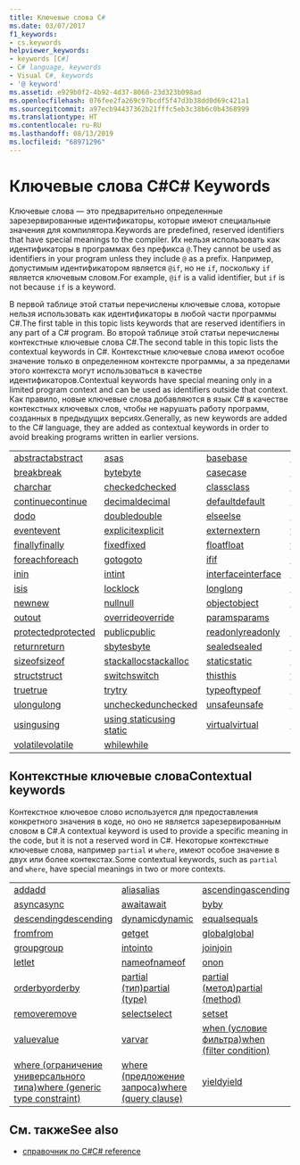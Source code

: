 ```yaml
---
title: Ключевые слова C#
ms.date: 03/07/2017
f1_keywords:
- cs.keywords
helpviewer_keywords:
- keywords [C#]
- C# language, keywords
- Visual C#, keywords
- '@ keyword'
ms.assetid: e929b0f2-4b92-4d37-8060-23d323b098ad
ms.openlocfilehash: 076fee2fa269c97bcdf5f47d3b38dd0d69c421a1
ms.sourcegitcommit: a97ecb94437362b21fffc5eb3c38b6c0b4368999
ms.translationtype: HT
ms.contentlocale: ru-RU
ms.lasthandoff: 08/13/2019
ms.locfileid: "68971296"
---
```

# <a name="c-keywords"></a><span data-ttu-id="7e6a7-102">Ключевые слова C#</span><span class="sxs-lookup"><span data-stu-id="7e6a7-102">C# Keywords</span></span>

<span data-ttu-id="7e6a7-103">Ключевые слова — это предварительно определенные зарезервированные идентификаторы, которые имеют специальные значения для компилятора.</span><span class="sxs-lookup"><span data-stu-id="7e6a7-103">Keywords are predefined, reserved identifiers that have special meanings to the compiler.</span></span> <span data-ttu-id="7e6a7-104">Их нельзя использовать как идентификаторы в программах без префикса `@`.</span><span class="sxs-lookup"><span data-stu-id="7e6a7-104">They cannot be used as identifiers in your program unless they include `@` as a prefix.</span></span> <span data-ttu-id="7e6a7-105">Например, допустимым идентификатором является `@if`, но не `if`, поскольку `if` является ключевым словом.</span><span class="sxs-lookup"><span data-stu-id="7e6a7-105">For example, `@if` is a valid identifier, but `if` is not because `if` is a keyword.</span></span>  
  
 <span data-ttu-id="7e6a7-106">В первой таблице этой статьи перечислены ключевые слова, которые нельзя использовать как идентификаторы в любой части программы C#.</span><span class="sxs-lookup"><span data-stu-id="7e6a7-106">The first table in this topic lists keywords that are reserved identifiers in any part of a C# program.</span></span> <span data-ttu-id="7e6a7-107">Во второй таблице этой статьи перечислены контекстные ключевые слова C#.</span><span class="sxs-lookup"><span data-stu-id="7e6a7-107">The second table in this topic lists the contextual keywords in C#.</span></span> <span data-ttu-id="7e6a7-108">Контекстные ключевые слова имеют особое значение только в определенном контексте программы, а за пределами этого контекста могут использоваться в качестве идентификаторов.</span><span class="sxs-lookup"><span data-stu-id="7e6a7-108">Contextual keywords have special meaning only in a limited program context and can be used as identifiers outside that context.</span></span> <span data-ttu-id="7e6a7-109">Как правило, новые ключевые слова добавляются в язык C# в качестве контекстных ключевых слов, чтобы не нарушать работу программ, созданных в предыдущих версиях.</span><span class="sxs-lookup"><span data-stu-id="7e6a7-109">Generally, as new keywords are added to the C# language, they are added as contextual keywords in order to avoid breaking programs written in earlier versions.</span></span>  
  
|||||  
|---|---|---|---|  
|[<span data-ttu-id="7e6a7-110">abstract</span><span class="sxs-lookup"><span data-stu-id="7e6a7-110">abstract</span></span>](abstract.md)|[<span data-ttu-id="7e6a7-111">as</span><span class="sxs-lookup"><span data-stu-id="7e6a7-111">as</span></span>](../operators/type-testing-and-conversion-operators.md#as-operator)|[<span data-ttu-id="7e6a7-112">base</span><span class="sxs-lookup"><span data-stu-id="7e6a7-112">base</span></span>](base.md)|[<span data-ttu-id="7e6a7-113">bool</span><span class="sxs-lookup"><span data-stu-id="7e6a7-113">bool</span></span>](bool.md)|  
|[<span data-ttu-id="7e6a7-114">break</span><span class="sxs-lookup"><span data-stu-id="7e6a7-114">break</span></span>](break.md)|[<span data-ttu-id="7e6a7-115">byte</span><span class="sxs-lookup"><span data-stu-id="7e6a7-115">byte</span></span>](../builtin-types/integral-numeric-types.md)|[<span data-ttu-id="7e6a7-116">case</span><span class="sxs-lookup"><span data-stu-id="7e6a7-116">case</span></span>](switch.md)|[<span data-ttu-id="7e6a7-117">catch</span><span class="sxs-lookup"><span data-stu-id="7e6a7-117">catch</span></span>](try-catch.md)|  
|[<span data-ttu-id="7e6a7-118">char</span><span class="sxs-lookup"><span data-stu-id="7e6a7-118">char</span></span>](char.md)|[<span data-ttu-id="7e6a7-119">checked</span><span class="sxs-lookup"><span data-stu-id="7e6a7-119">checked</span></span>](checked.md)|[<span data-ttu-id="7e6a7-120">class</span><span class="sxs-lookup"><span data-stu-id="7e6a7-120">class</span></span>](class.md)|[<span data-ttu-id="7e6a7-121">const</span><span class="sxs-lookup"><span data-stu-id="7e6a7-121">const</span></span>](const.md)|  
|[<span data-ttu-id="7e6a7-122">continue</span><span class="sxs-lookup"><span data-stu-id="7e6a7-122">continue</span></span>](continue.md)|[<span data-ttu-id="7e6a7-123">decimal</span><span class="sxs-lookup"><span data-stu-id="7e6a7-123">decimal</span></span>](../builtin-types/floating-point-numeric-types.md)|[<span data-ttu-id="7e6a7-124">default</span><span class="sxs-lookup"><span data-stu-id="7e6a7-124">default</span></span>](default.md)|[<span data-ttu-id="7e6a7-125">delegate</span><span class="sxs-lookup"><span data-stu-id="7e6a7-125">delegate</span></span>](delegate.md)|  
|[<span data-ttu-id="7e6a7-126">do</span><span class="sxs-lookup"><span data-stu-id="7e6a7-126">do</span></span>](do.md)|[<span data-ttu-id="7e6a7-127">double</span><span class="sxs-lookup"><span data-stu-id="7e6a7-127">double</span></span>](../builtin-types/floating-point-numeric-types.md)|[<span data-ttu-id="7e6a7-128">else</span><span class="sxs-lookup"><span data-stu-id="7e6a7-128">else</span></span>](if-else.md)|[<span data-ttu-id="7e6a7-129">enum</span><span class="sxs-lookup"><span data-stu-id="7e6a7-129">enum</span></span>](enum.md)|  
|[<span data-ttu-id="7e6a7-130">event</span><span class="sxs-lookup"><span data-stu-id="7e6a7-130">event</span></span>](event.md)|[<span data-ttu-id="7e6a7-131">explicit</span><span class="sxs-lookup"><span data-stu-id="7e6a7-131">explicit</span></span>](../operators/user-defined-conversion-operators.md)|[<span data-ttu-id="7e6a7-132">extern</span><span class="sxs-lookup"><span data-stu-id="7e6a7-132">extern</span></span>](extern.md)|[<span data-ttu-id="7e6a7-133">false</span><span class="sxs-lookup"><span data-stu-id="7e6a7-133">false</span></span>](false-literal.md)|  
|[<span data-ttu-id="7e6a7-134">finally</span><span class="sxs-lookup"><span data-stu-id="7e6a7-134">finally</span></span>](try-finally.md)|[<span data-ttu-id="7e6a7-135">fixed</span><span class="sxs-lookup"><span data-stu-id="7e6a7-135">fixed</span></span>](fixed-statement.md)|[<span data-ttu-id="7e6a7-136">float</span><span class="sxs-lookup"><span data-stu-id="7e6a7-136">float</span></span>](../builtin-types/floating-point-numeric-types.md)|[<span data-ttu-id="7e6a7-137">for</span><span class="sxs-lookup"><span data-stu-id="7e6a7-137">for</span></span>](for.md)|  
|[<span data-ttu-id="7e6a7-138">foreach</span><span class="sxs-lookup"><span data-stu-id="7e6a7-138">foreach</span></span>](foreach-in.md)|[<span data-ttu-id="7e6a7-139">goto</span><span class="sxs-lookup"><span data-stu-id="7e6a7-139">goto</span></span>](goto.md)|[<span data-ttu-id="7e6a7-140">if</span><span class="sxs-lookup"><span data-stu-id="7e6a7-140">if</span></span>](if-else.md)|[<span data-ttu-id="7e6a7-141">implicit</span><span class="sxs-lookup"><span data-stu-id="7e6a7-141">implicit</span></span>](../operators/user-defined-conversion-operators.md)|  
|[<span data-ttu-id="7e6a7-142">in</span><span class="sxs-lookup"><span data-stu-id="7e6a7-142">in</span></span>](in.md)|[<span data-ttu-id="7e6a7-143">int</span><span class="sxs-lookup"><span data-stu-id="7e6a7-143">int</span></span>](../builtin-types/integral-numeric-types.md)|[<span data-ttu-id="7e6a7-144">interface</span><span class="sxs-lookup"><span data-stu-id="7e6a7-144">interface</span></span>](interface.md)|[<span data-ttu-id="7e6a7-145">internal</span><span class="sxs-lookup"><span data-stu-id="7e6a7-145">internal</span></span>](internal.md)|
|[<span data-ttu-id="7e6a7-146">is</span><span class="sxs-lookup"><span data-stu-id="7e6a7-146">is</span></span>](is.md)|[<span data-ttu-id="7e6a7-147">lock</span><span class="sxs-lookup"><span data-stu-id="7e6a7-147">lock</span></span>](lock-statement.md)|[<span data-ttu-id="7e6a7-148">long</span><span class="sxs-lookup"><span data-stu-id="7e6a7-148">long</span></span>](../builtin-types/integral-numeric-types.md)|[<span data-ttu-id="7e6a7-149">namespace</span><span class="sxs-lookup"><span data-stu-id="7e6a7-149">namespace</span></span>](namespace.md)|
|[<span data-ttu-id="7e6a7-150">new</span><span class="sxs-lookup"><span data-stu-id="7e6a7-150">new</span></span>](../operators/new-operator.md)|[<span data-ttu-id="7e6a7-151">null</span><span class="sxs-lookup"><span data-stu-id="7e6a7-151">null</span></span>](null.md)|[<span data-ttu-id="7e6a7-152">object</span><span class="sxs-lookup"><span data-stu-id="7e6a7-152">object</span></span>](object.md)|[<span data-ttu-id="7e6a7-153">operator</span><span class="sxs-lookup"><span data-stu-id="7e6a7-153">operator</span></span>](../operators/operator-overloading.md)|
|[<span data-ttu-id="7e6a7-154">out</span><span class="sxs-lookup"><span data-stu-id="7e6a7-154">out</span></span>](out.md)|[<span data-ttu-id="7e6a7-155">override</span><span class="sxs-lookup"><span data-stu-id="7e6a7-155">override</span></span>](override.md)|[<span data-ttu-id="7e6a7-156">params</span><span class="sxs-lookup"><span data-stu-id="7e6a7-156">params</span></span>](params.md)|[<span data-ttu-id="7e6a7-157">private</span><span class="sxs-lookup"><span data-stu-id="7e6a7-157">private</span></span>](private.md)|
|[<span data-ttu-id="7e6a7-158">protected</span><span class="sxs-lookup"><span data-stu-id="7e6a7-158">protected</span></span>](protected.md)|[<span data-ttu-id="7e6a7-159">public</span><span class="sxs-lookup"><span data-stu-id="7e6a7-159">public</span></span>](public.md)|[<span data-ttu-id="7e6a7-160">readonly</span><span class="sxs-lookup"><span data-stu-id="7e6a7-160">readonly</span></span>](readonly.md)|[<span data-ttu-id="7e6a7-161">ref</span><span class="sxs-lookup"><span data-stu-id="7e6a7-161">ref</span></span>](ref.md)|
|[<span data-ttu-id="7e6a7-162">return</span><span class="sxs-lookup"><span data-stu-id="7e6a7-162">return</span></span>](return.md)|[<span data-ttu-id="7e6a7-163">sbyte</span><span class="sxs-lookup"><span data-stu-id="7e6a7-163">sbyte</span></span>](../builtin-types/integral-numeric-types.md)|[<span data-ttu-id="7e6a7-164">sealed</span><span class="sxs-lookup"><span data-stu-id="7e6a7-164">sealed</span></span>](sealed.md)|[<span data-ttu-id="7e6a7-165">short</span><span class="sxs-lookup"><span data-stu-id="7e6a7-165">short</span></span>](../builtin-types/integral-numeric-types.md)||
[<span data-ttu-id="7e6a7-166">sizeof</span><span class="sxs-lookup"><span data-stu-id="7e6a7-166">sizeof</span></span>](../operators/sizeof.md)|[<span data-ttu-id="7e6a7-167">stackalloc</span><span class="sxs-lookup"><span data-stu-id="7e6a7-167">stackalloc</span></span>](../operators/stackalloc.md)|[<span data-ttu-id="7e6a7-168">static</span><span class="sxs-lookup"><span data-stu-id="7e6a7-168">static</span></span>](static.md)|[<span data-ttu-id="7e6a7-169">string</span><span class="sxs-lookup"><span data-stu-id="7e6a7-169">string</span></span>](string.md)|
|[<span data-ttu-id="7e6a7-170">struct</span><span class="sxs-lookup"><span data-stu-id="7e6a7-170">struct</span></span>](struct.md)|[<span data-ttu-id="7e6a7-171">switch</span><span class="sxs-lookup"><span data-stu-id="7e6a7-171">switch</span></span>](switch.md)|[<span data-ttu-id="7e6a7-172">this</span><span class="sxs-lookup"><span data-stu-id="7e6a7-172">this</span></span>](this.md)|[<span data-ttu-id="7e6a7-173">throw</span><span class="sxs-lookup"><span data-stu-id="7e6a7-173">throw</span></span>](throw.md)|
|[<span data-ttu-id="7e6a7-174">true</span><span class="sxs-lookup"><span data-stu-id="7e6a7-174">true</span></span>](true-literal.md)|[<span data-ttu-id="7e6a7-175">try</span><span class="sxs-lookup"><span data-stu-id="7e6a7-175">try</span></span>](try-catch.md)|[<span data-ttu-id="7e6a7-176">typeof</span><span class="sxs-lookup"><span data-stu-id="7e6a7-176">typeof</span></span>](../operators/type-testing-and-conversion-operators.md#typeof-operator)|[<span data-ttu-id="7e6a7-177">uint</span><span class="sxs-lookup"><span data-stu-id="7e6a7-177">uint</span></span>](../builtin-types/integral-numeric-types.md)|
|[<span data-ttu-id="7e6a7-178">ulong</span><span class="sxs-lookup"><span data-stu-id="7e6a7-178">ulong</span></span>](../builtin-types/integral-numeric-types.md)|[<span data-ttu-id="7e6a7-179">unchecked</span><span class="sxs-lookup"><span data-stu-id="7e6a7-179">unchecked</span></span>](unchecked.md)|[<span data-ttu-id="7e6a7-180">unsafe</span><span class="sxs-lookup"><span data-stu-id="7e6a7-180">unsafe</span></span>](unsafe.md)|[<span data-ttu-id="7e6a7-181">ushort</span><span class="sxs-lookup"><span data-stu-id="7e6a7-181">ushort</span></span>](../builtin-types/integral-numeric-types.md)|
|[<span data-ttu-id="7e6a7-182">using</span><span class="sxs-lookup"><span data-stu-id="7e6a7-182">using</span></span>](using.md)|[<span data-ttu-id="7e6a7-183">using static</span><span class="sxs-lookup"><span data-stu-id="7e6a7-183">using static</span></span>](using-static.md)|[<span data-ttu-id="7e6a7-184">virtual</span><span class="sxs-lookup"><span data-stu-id="7e6a7-184">virtual</span></span>](virtual.md)|[<span data-ttu-id="7e6a7-185">void</span><span class="sxs-lookup"><span data-stu-id="7e6a7-185">void</span></span>](void.md)|
|[<span data-ttu-id="7e6a7-186">volatile</span><span class="sxs-lookup"><span data-stu-id="7e6a7-186">volatile</span></span>](volatile.md)|[<span data-ttu-id="7e6a7-187">while</span><span class="sxs-lookup"><span data-stu-id="7e6a7-187">while</span></span>](while.md)|

## <a name="contextual-keywords"></a><span data-ttu-id="7e6a7-188">Контекстные ключевые слова</span><span class="sxs-lookup"><span data-stu-id="7e6a7-188">Contextual keywords</span></span>

 <span data-ttu-id="7e6a7-189">Контекстное ключевое слово используется для предоставления конкретного значения в коде, но оно не является зарезервированным словом в C#.</span><span class="sxs-lookup"><span data-stu-id="7e6a7-189">A contextual keyword is used to provide a specific meaning in the code, but it is not a reserved word in C#.</span></span> <span data-ttu-id="7e6a7-190">Некоторые контекстные ключевые слова, например `partial` и `where`, имеют особое значение в двух или более контекстах.</span><span class="sxs-lookup"><span data-stu-id="7e6a7-190">Some contextual keywords, such as `partial` and `where`, have special meanings in two or more contexts.</span></span>  
  
||||  
|---|---|---|  
|[<span data-ttu-id="7e6a7-191">add</span><span class="sxs-lookup"><span data-stu-id="7e6a7-191">add</span></span>](add.md)|[<span data-ttu-id="7e6a7-192">alias</span><span class="sxs-lookup"><span data-stu-id="7e6a7-192">alias</span></span>](extern-alias.md)|[<span data-ttu-id="7e6a7-193">ascending</span><span class="sxs-lookup"><span data-stu-id="7e6a7-193">ascending</span></span>](ascending.md)|
|[<span data-ttu-id="7e6a7-194">async</span><span class="sxs-lookup"><span data-stu-id="7e6a7-194">async</span></span>](async.md)|[<span data-ttu-id="7e6a7-195">await</span><span class="sxs-lookup"><span data-stu-id="7e6a7-195">await</span></span>](await.md)|[<span data-ttu-id="7e6a7-196">by</span><span class="sxs-lookup"><span data-stu-id="7e6a7-196">by</span></span>](by.md)|
|[<span data-ttu-id="7e6a7-197">descending</span><span class="sxs-lookup"><span data-stu-id="7e6a7-197">descending</span></span>](descending.md)|[<span data-ttu-id="7e6a7-198">dynamic</span><span class="sxs-lookup"><span data-stu-id="7e6a7-198">dynamic</span></span>](dynamic.md)|[<span data-ttu-id="7e6a7-199">equals</span><span class="sxs-lookup"><span data-stu-id="7e6a7-199">equals</span></span>](equals.md)|
|[<span data-ttu-id="7e6a7-200">from</span><span class="sxs-lookup"><span data-stu-id="7e6a7-200">from</span></span>](from-clause.md)|[<span data-ttu-id="7e6a7-201">get</span><span class="sxs-lookup"><span data-stu-id="7e6a7-201">get</span></span>](get.md)|[<span data-ttu-id="7e6a7-202">global</span><span class="sxs-lookup"><span data-stu-id="7e6a7-202">global</span></span>](../operators/namespace-alias-qualifier.md)|
|[<span data-ttu-id="7e6a7-203">group</span><span class="sxs-lookup"><span data-stu-id="7e6a7-203">group</span></span>](group-clause.md)|[<span data-ttu-id="7e6a7-204">into</span><span class="sxs-lookup"><span data-stu-id="7e6a7-204">into</span></span>](into.md)|[<span data-ttu-id="7e6a7-205">join</span><span class="sxs-lookup"><span data-stu-id="7e6a7-205">join</span></span>](join-clause.md)|
|[<span data-ttu-id="7e6a7-206">let</span><span class="sxs-lookup"><span data-stu-id="7e6a7-206">let</span></span>](let-clause.md)|[<span data-ttu-id="7e6a7-207">nameof</span><span class="sxs-lookup"><span data-stu-id="7e6a7-207">nameof</span></span>](../operators/nameof.md)|[<span data-ttu-id="7e6a7-208">on</span><span class="sxs-lookup"><span data-stu-id="7e6a7-208">on</span></span>](on.md)|
|[<span data-ttu-id="7e6a7-209">orderby</span><span class="sxs-lookup"><span data-stu-id="7e6a7-209">orderby</span></span>](orderby-clause.md)|[<span data-ttu-id="7e6a7-210">partial (тип)</span><span class="sxs-lookup"><span data-stu-id="7e6a7-210">partial (type)</span></span>](partial-type.md)|[<span data-ttu-id="7e6a7-211">partial (метод)</span><span class="sxs-lookup"><span data-stu-id="7e6a7-211">partial (method)</span></span>](partial-method.md)|
|[<span data-ttu-id="7e6a7-212">remove</span><span class="sxs-lookup"><span data-stu-id="7e6a7-212">remove</span></span>](remove.md)|[<span data-ttu-id="7e6a7-213">select</span><span class="sxs-lookup"><span data-stu-id="7e6a7-213">select</span></span>](select-clause.md)|[<span data-ttu-id="7e6a7-214">set</span><span class="sxs-lookup"><span data-stu-id="7e6a7-214">set</span></span>](set.md)|
|[<span data-ttu-id="7e6a7-215">value</span><span class="sxs-lookup"><span data-stu-id="7e6a7-215">value</span></span>](value.md)|[<span data-ttu-id="7e6a7-216">var</span><span class="sxs-lookup"><span data-stu-id="7e6a7-216">var</span></span>](var.md)|[<span data-ttu-id="7e6a7-217">when (условие фильтра)</span><span class="sxs-lookup"><span data-stu-id="7e6a7-217">when (filter condition)</span></span>](when.md)|
|[<span data-ttu-id="7e6a7-218">where (ограничение универсального типа)</span><span class="sxs-lookup"><span data-stu-id="7e6a7-218">where (generic type constraint)</span></span>](where-generic-type-constraint.md)|[<span data-ttu-id="7e6a7-219">where (предложение запроса)</span><span class="sxs-lookup"><span data-stu-id="7e6a7-219">where (query clause)</span></span>](where-clause.md)|[<span data-ttu-id="7e6a7-220">yield</span><span class="sxs-lookup"><span data-stu-id="7e6a7-220">yield</span></span>](yield.md)|
  
## <a name="see-also"></a><span data-ttu-id="7e6a7-221">См. также</span><span class="sxs-lookup"><span data-stu-id="7e6a7-221">See also</span></span>

- [<span data-ttu-id="7e6a7-222">справочник по C#</span><span class="sxs-lookup"><span data-stu-id="7e6a7-222">C# reference</span></span>](../index.md)
